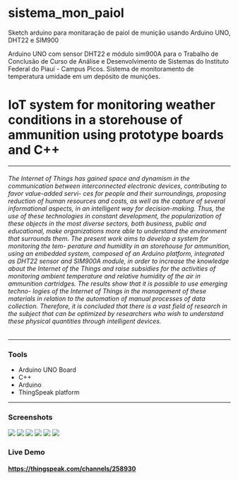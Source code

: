 # sistema_mon_paiol

Sketch arduino para monitaração de paiol de munição usando Arduino UNO, DHT22 e SIM900

Arduino UNO com sensor DHT22 e módulo sim900A
para o Trabalho de Conclusão de Curso de Análise e Desenvolvimento de Sistemas do Instituto Federal do Piauí - Campus Picos.
Sistema de monitoramento de temperatura umidade em um depósito de munições.

# IoT system for monitoring weather conditions in a storehouse of ammunition using prototype boards and C++

---

###### The Internet of Things has gained space and dynamism in the communication between interconnected electronic devices, contributing to favor value-added servi- ces for people and their surroundings, proposing reduction of human resources and costs, as well as the capture of several informational aspects, in an intelligent way for decision-making. Thus, the use of these technologies in constant development, the popularization of these objects in the most diverse sectors, both business, public and educational, make organizations more able to understand the environment that surrounds them. The present work aims to develop a system for monitoring the tem- perature and humidity in an storehouse for ammunition, using an embedded system, composed of an Arduino platform, integrated as DHT22 sensor and SIM900A module, in order to increase the knowledge about the Internet of the Things and raise subsidies for the activities of monitoring ambient temperature and relative humidity of the air in ammunition cartridges. The results show that it is possible to use emerging techno- logies of the Internet of Things in the management of these materials in relation to the automation of manual processes of data collection. Therefore, it is concluded that there is a vast field of research in the subject that can be optimized by researchers who wish to understand these physical quantities through intelligent devices.

---

### Tools

- Arduino UNO Board
- C++
- Arduino
- ThingSpeak platform

---

### Screenshots

![](img/esquemacompleto.png)
![](img/IMG_3880.jpeg)
![](img/fotosimulada.jpg)
![](img/prototipopaiol.jpg)
![](img/plotagem1.png)
![](img/IMG_3859.jpg)

### Live Demo

#### https://thingspeak.com/channels/258930
